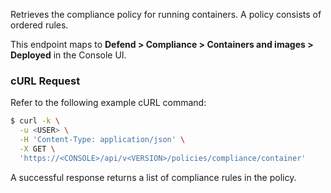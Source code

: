 Retrieves the compliance policy for running containers.
A policy consists of ordered rules.

This endpoint maps to **Defend > Compliance > Containers and images > Deployed** in the Console UI.

### cURL Request

Refer to the following example cURL command:

```bash
$ curl -k \
  -u <USER> \
  -H 'Content-Type: application/json' \
  -X GET \
  'https://<CONSOLE>/api/v<VERSION>/policies/compliance/container'
```

A successful response returns a list of compliance rules in the policy.

